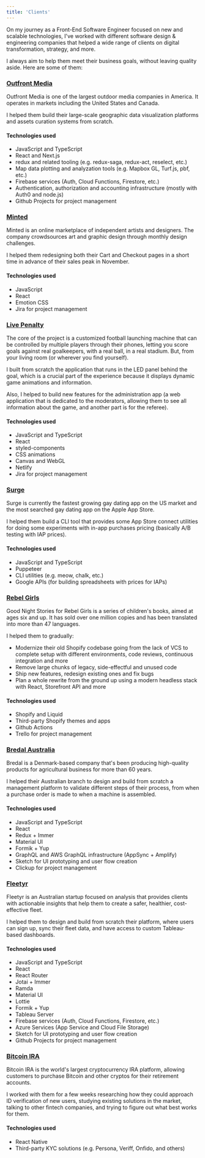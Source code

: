```yaml
---
title: 'Clients'
---
```


On my journey as a Front-End Software Engineer focused on new and scalable technologies, I've worked with different software design & engineering companies that helped a wide range of clients on digital transformation, strategy, and more.

I always aim to help them meet their business goals, without leaving quality aside. Here are some of them:

### [Outfront Media](https://www.outfrontmedia.com/)

Outfront Media is one of the largest outdoor media companies in America. It operates in markets including the United States and Canada.

I helped them build their large-scale geographic data visualization platforms and assets curation systems from scratch.

#### Technologies used

- JavaScript and TypeScript
- React and Next.js
- redux and related tooling (e.g. redux-saga, redux-act, reselect, etc.)
- Map data plotting and analyzation tools (e.g. Mapbox GL, Turf.js, pbf, etc.)
- Firebase services (Auth, Cloud Functions, Firestore, etc.)
- Authentication, authorization and accounting infrastructure (mostly with Auth0 and node.js)
- Github Projects for project management

### [Minted](https://www.minted.com)

Minted is an online marketplace of independent artists and designers. The company crowdsources art and graphic design through monthly design challenges.

I helped them redesigning both their Cart and Checkout pages in a short time in advance of their sales peak in November.

#### Technologies used

- JavaScript
- React
- Emotion CSS
- Jira for project management

### [Live Penalty](https://www.livepenalty.com/)

The core of the project is a customized football launching machine that can be controlled by multiple players through their phones, letting you score goals against real goalkeepers, with a real ball, in a real stadium. But, from your living room (or wherever you find yourself).

I built from scratch the application that runs in the LED panel behind the goal, which is a crucial part of the experience because it displays dynamic game animations and information.

Also, I helped to build new features for the administration app (a web application that is dedicated to the moderators, allowing them to see all information about the game, and another part is for the referee).

#### Technologies used

- JavaScript and TypeScript
- React
- styled-components
- CSS animations
- Canvas and WebGL
- Netlify
- Jira for project management

### [Surge](https://www.surgeapp.co/)

Surge is currently the fastest growing gay dating app on the US market and the most searched gay dating app on the Apple App Store.

I helped them build a CLI tool that provides some App Store connect utilities for doing some experiments with in-app purchases pricing (basically A/B testing with IAP prices).

#### Technologies used

- JavaScript and TypeScript
- Puppeteer
- CLI utilities (e.g. meow, chalk, etc.)
- Google APIs (for building spreadsheets with prices for IAPs)

### [Rebel Girls](https://www.rebelgirls.com/)

Good Night Stories for Rebel Girls is a series of children's books, aimed at ages six and up. It has sold over one million copies and has been translated into more than 47 languages.

I helped them to gradually:

- Modernize their old Shopify codebase going from the lack of VCS to complete setup with different environments, code reviews, continuous integration and more
- Remove large chunks of legacy, side-effectful and unused code
- Ship new features, redesign existing ones and fix bugs
- Plan a whole rewrite from the ground up using a modern headless stack with React, Storefront API and more

#### Technologies used

- Shopify and Liquid
- Third-party Shopify themes and apps
- Github Actions
- Trello for project management

### [Bredal Australia](https://www.bredalaustralia.com/)

Bredal is a Denmark-based company that's been producing high-quality products for agricultural business for more than 60 years.

I helped their Australian branch to design and build from scratch a management platform to validate different steps of their process, from when a purchase order is made to when a machine is assembled.

#### Technologies used

- JavaScript and TypeScript
- React
- Redux + Immer
- Material UI
- Formik + Yup
- GraphQL and AWS GraphQL infrastructure (AppSync + Amplify)
- Sketch for UI prototyping and user flow creation
- Clickup for project management

### [Fleetyr](https://www.fleetyr.com/)

Fleetyr is an Australian startup focused on analysis that provides clients with actionable insights that help them to create a safer, healthier, cost-effective fleet.

I helped them to design and build from scratch their platform, where users can sign up, sync their fleet data, and have access to custom Tableau-based dashboards.

#### Technologies used

- JavaScript and TypeScript
- React
- React Router
- Jotai + Immer
- Ramda
- Material UI
- Lottie
- Formik + Yup
- Tableau Server
- Firebase services (Auth, Cloud Functions, Firestore, etc.)
- Azure Services (App Service and Cloud File Storage)
- Sketch for UI prototyping and user flow creation
- Github Projects for project management

### [Bitcoin IRA](https://bitcoinira.com)

Bitcoin IRA is the world's largest cryptocurrency IRA platform, allowing customers to purchase Bitcoin and other cryptos for their retirement accounts.

I worked with them for a few weeks researching how they could approach ID verification of new users, studying existing solutions in the market, talking to other fintech companies, and trying to figure out what best works for them.

#### Technologies used

- React Native
- Third-party KYC solutions (e.g. Persona, Veriff, Onfido, and others)
